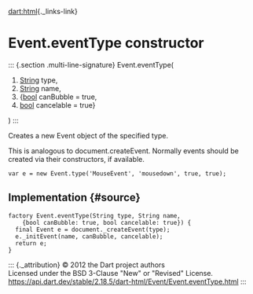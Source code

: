 [dart:html](../../dart-html/dart-html-library){._links-link}

Event.eventType constructor
===========================

::: {.section .multi-line-signature}
Event.eventType(

1.  [String](../../dart-core/string-class) type,
2.  [String](../../dart-core/string-class) name,
3.  {[bool](../../dart-core/bool-class) canBubble = true,
4.  [bool](../../dart-core/bool-class) cancelable = true}

)
:::

Creates a new Event object of the specified type.

This is analogous to document.createEvent. Normally events should be
created via their constructors, if available.

``` {.language-dart data-language="dart"}
var e = new Event.type('MouseEvent', 'mousedown', true, true);
```

Implementation {#source}
--------------

``` {.language-dart data-language="dart"}
factory Event.eventType(String type, String name,
    {bool canBubble: true, bool cancelable: true}) {
  final Event e = document._createEvent(type);
  e._initEvent(name, canBubble, cancelable);
  return e;
}
```

::: {._attribution}
© 2012 the Dart project authors\
Licensed under the BSD 3-Clause \"New\" or \"Revised\" License.\
<https://api.dart.dev/stable/2.18.5/dart-html/Event/Event.eventType.html>
:::
